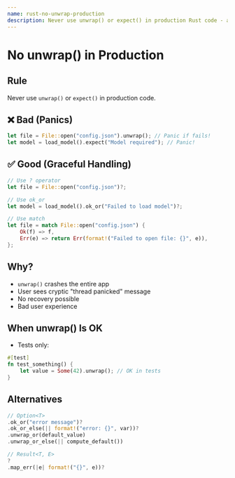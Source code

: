 ```yaml
---
name: rust-no-unwrap-production
description: Never use unwrap() or expect() in production Rust code - always handle errors gracefully.
---
```


# No unwrap() in Production

## Rule
Never use `unwrap()` or `expect()` in production code.

## ❌ Bad (Panics)
```rust
let file = File::open("config.json").unwrap(); // Panic if fails!
let model = load_model().expect("Model required"); // Panic!
```

## ✅ Good (Graceful Handling)
```rust
// Use ? operator
let file = File::open("config.json")?;

// Use ok_or
let model = load_model().ok_or("Failed to load model")?;

// Use match
let file = match File::open("config.json") {
    Ok(f) => f,
    Err(e) => return Err(format!("Failed to open file: {}", e)),
};
```

## Why?
- `unwrap()` crashes the entire app
- User sees cryptic "thread panicked" message
- No recovery possible
- Bad user experience

## When unwrap() Is OK
- Tests only:
```rust
#[test]
fn test_something() {
    let value = Some(42).unwrap(); // OK in tests
}
```

## Alternatives
```rust
// Option<T>
.ok_or("error message")?
.ok_or_else(|| format!("error: {}", var))?
.unwrap_or(default_value)
.unwrap_or_else(|| compute_default())

// Result<T, E>
?
.map_err(|e| format!("{}", e))?
```
